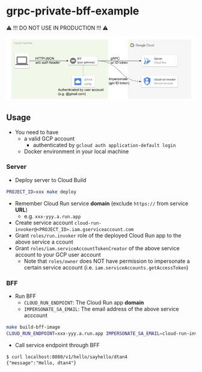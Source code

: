 # grpc-private-bff-example

:warning: !!! DO NOT USE IN PRODUCTION !!! :warning:

![](grpc-private-bff-example.png)

## Usage

- You need to have
    - a valid GCP account
        - authenticated by `gcloud auth application-default login`
    - Docker environment in your local machine

### Server

- Deploy server to Cloud Build

```bash
PROJECT_ID=xxx make deploy
```

- Remember Cloud Run service **domain** (exclude `https://` from service **URL**)
    - e.g. `xxx-yyy.a.run.app`
- Create service account `cloud-run-invoker@<PROJECT_ID>.iam.gserviceaccount.com`
- Grant `roles/run.invoker` role of the deployed Cloud Run app to the above service a ccount
- Grant `roles/iam.serviceAccountTokenCreator` of the above service account to your GCP user account
    - Note that `roles/owner` does NOT have permission to impersonate a certain service account (i.e. `iam.serviceAccounts.getAccessToken`)

### BFF

- Run BFF
    - `CLOUD_RUN_ENDPOINT`: The Cloud Run app **domain**
    - `IMPERSONATE_SA_EMAIL`: The email address of the above service acccount

```bash
make build-bff-image
CLOUD_RUN_ENDPOINT=xxx-yyy.a.run.app IMPERSONATE_SA_EMAIL=cloud-run-invoker@xxx.iam.gserviceaccount.com make run-bff-image
```

- Call service endpoint through BFF

```sh-session
$ curl localhost:8080/v1/hello/sayhello/dtan4
{"message":"Hello, dtan4"}
```
